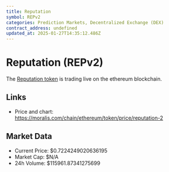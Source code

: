 ```yaml
---
title: Reputation
symbol: REPv2
categories: Prediction Markets, Decentralized Exchange (DEX)
contract_address: undefined
updated_at: 2025-01-27T14:35:12.486Z
---
```


# Reputation (REPv2)
The [Reputation token](https://moralis.com/chain/ethereum/token/price/reputation-2) is trading live on the ethereum blockchain.

## Links
- Price and chart: https://moralis.com/chain/ethereum/token/price/reputation-2

## Market Data
- Current Price: $0.7224249020636195
- Market Cap: $N/A
- 24h Volume: $115961.87341275699
